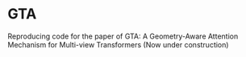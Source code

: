 # GTA
Reproducing code for the paper of GTA: A Geometry-Aware Attention Mechanism for Multi-view Transformers
(Now under construction)
